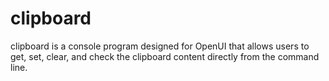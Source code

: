 # clipboard
clipboard is a console program designed for OpenUI that allows users to get, set, clear, and check the clipboard content directly from the command line.

